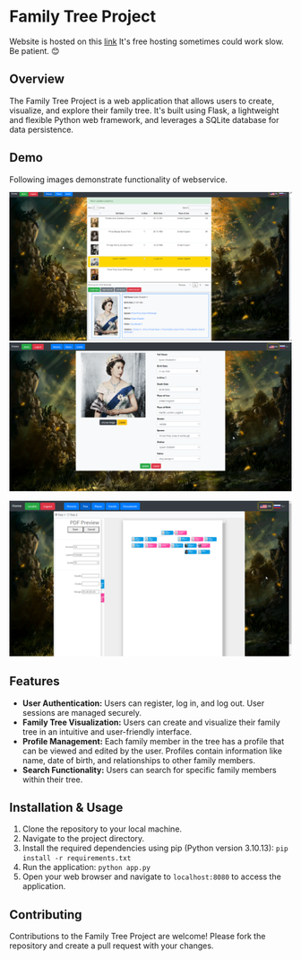 # Family Tree Project
Website is hosted on this [link](https://familytreewebapp.onrender.com/) It's free hosting sometimes could work slow. Be patient. 😊
## Overview
The Family Tree Project is a web application that allows users to create, visualize, and explore their family tree. It's built using Flask, a lightweight and flexible Python web framework, and leverages a SQLite database for data persistence.

## Demo 
Following images demonstrate functionality of webservice. 

![Alt text](treeflaskapp/static/demo/img1.png?raw=true "Interface Demo 1")
![Alt text](treeflaskapp/static/demo/img2.png?raw=true "Interface Demo 2")

![Alt text](treeflaskapp/static/demo/img4.png?raw=true "Interface Demo 4")
## Features
- **User Authentication:** Users can register, log in, and log out. User sessions are managed securely.
- **Family Tree Visualization:** Users can create and visualize their family tree in an intuitive and user-friendly interface.
- **Profile Management:** Each family member in the tree has a profile that can be viewed and edited by the user. Profiles contain information like name, date of birth, and relationships to other family members.
- **Search Functionality:** Users can search for specific family members within their tree.

## Installation & Usage
1. Clone the repository to your local machine.
2. Navigate to the project directory.
3. Install the required dependencies using pip (Python version 3.10.13): `pip install -r requirements.txt`
4. Run the application: `python app.py`
5. Open your web browser and navigate to `localhost:8080` to access the application.

## Contributing
Contributions to the Family Tree Project are welcome! Please fork the repository and create a pull request with your changes.
